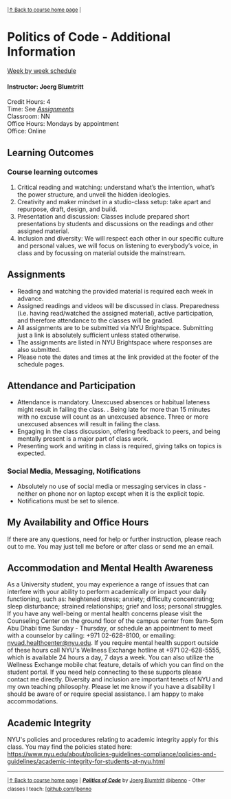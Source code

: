 <sup>|[&uarr; Back to course home page](/README.md) |</sup>
# Politics of Code - Additional Information

[Week by week schedule](/README.md/#schedule)

#### Instructor: Joerg Blumtritt

Credit Hours: 4   
Time: See [_Assignments_](#assignments)  
Classroom: NN  
Office Hours: Mondays by appointment  
Office: Online 

## Learning Outcomes
### Course learning outcomes
1. Critical reading and watching: understand what’s the intention, what’s the power structure, and unveil the hidden ideologies.
2. Creativity and maker mindset in a studio-class setup: take apart and repurpose, draft, design, and build.
3. Presentation and discussion: Classes include prepared short presentations by students and discussions on the readings and other assigned material.
4. Inclusion and diversity: We will respect each other in our specific culture and personal values, we will focus on listening to everybody’s voice, in class and by focussing on material outside the mainstream.

## Assignments

- Reading and watching the provided material is required each week in advance.
- Assigned readings and videos will be discussed in class. Preparedness (i.e. having read/watched the assigned material), active participation, and therefore attendance to the classes will be graded.
- All assignments are to be submitted via NYU Brightspace. Submitting just a link is absolutely sufficient unless stated otherwise.
- The assignments are listed in NYU Brightspace where responses are also submitted. 
- Please note the dates and times at the link provided at the footer of the schedule pages. 

## Attendance and Participation

- Attendance is mandatory. Unexcused absences or habitual lateness might result in failing the class.
. Being late for more than 15 minutes with no excuse will count as an unexcused absence. Three or more unexcused absences will result in failing the class.
- Engaging in the class discussion, offering feedback to peers, and being mentally present is a major part of class work.
- Presenting work and writing in class is required, giving talks on topics is expected. 

### Social Media, Messaging, Notifications
- Absolutely no use of social media or messaging services in class - neither on phone nor on laptop except when it is the explicit topic.
- Notifications must be set to silence.

## My Availability and Office Hours

If there are any questions, need for help or further instruction, please reach out to me. You may just tell me before or after class or send me an email.

## Accommodation and Mental Health Awareness
As a University student, you may experience a range of issues that can interfere with your ability to perform academically or impact your daily functioning, such as: heightened stress; anxiety; difficulty concentrating; sleep disturbance; strained relationships; grief and loss; personal struggles. If you have any well-being or mental health concerns please visit the Counseling Center on the ground floor of the campus center from 9am-5pm Abu Dhabi time Sunday - Thursday, or schedule an appointment to meet with a counselor by calling: +971 02-628-8100, or emailing: nyuad.healthcenter@nyu.edu. If you require mental health support outside of these hours call NYU's Wellness Exchange hotline at +971 02-628-5555, which is available 24 hours a day, 7 days a week. You can also utilize the Wellness Exchange mobile chat feature, details of which you can find on the student portal. If you need help connecting to these supports please contact me directly. 
Diversity and inclusion are important tenets of NYU and my own teaching philosophy. Please let me know if you have a disability I should be aware of or require special assistance. I am happy to make accommodations. 

## Academic Integrity
NYU's policies and procedures relating to academic integrity apply for this class. You may find the policies stated here:
https://www.nyu.edu/about/policies-guidelines-compliance/policies-and-guidelines/academic-integrity-for-students-at-nyu.html
  
***
<sup>|[&uarr; Back to course home page](/README.md) |</sup>
<sup> ***[Politics of Code](/README.md)*** by [Joerg Blumtritt](https://jbenno.net) [@jbenno](https://twitter.com/jbenno) - Other classes I teach: [[github.com/jbenno](https://github.com/jbenno/teaching/)</sup>

